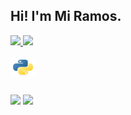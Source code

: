 ## Hi! I'm Mi Ramos.

<div>
  <a href="https://github.com/mi-ramos">
  <img height="180em" src="https://github-readme-stats.vercel.app/api?username=mi-ramos&count_private=true&show_icons=true&theme=dark"/>
  <img height="180em" src="https://github-readme-stats.vercel.app/api/top-langs/?username=mi-ramos&layout=compact&theme=dark"/>
  </a>
</div>

<div style="display: inline_block"><br>
  <img align="center" alt="Mi-Python" height="30" width="40" src="https://raw.githubusercontent.com/devicons/devicon/master/icons/python/python-original.svg">
</div>

 ##

<div>
  <a ref="https://www.instagram.com/_ramos.mi/" target="_blank"><img src="https://img.shields.io/badge/Instagram-E4405F?style=for-the-badge&logo=instagram&logoColor=white" target="_blank"></a>
  <a ref="https://www.linkedin.com/in/milena-ramos-890558279/" target="_blank"><img src="https://img.shields.io/badge/LinkedIn-0077B5?style=for-the-badge&logo=linkedin&logoColor=white" target="_blank"></a>
</div>
